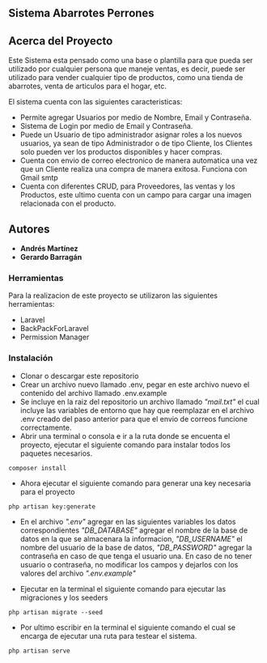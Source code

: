 ## Sistema Abarrotes Perrones

## Acerca del Proyecto

Este Sistema esta pensado como una base o plantilla para que pueda ser utilizado por cualquier persona que maneje ventas, es decir, puede ser utilizado para vender cualquier tipo de productos, como una tienda de abarrotes, venta de articulos para el hogar, etc.

El sistema cuenta con las siguientes caracteristicas:

* Permite agregar Usuarios por medio de Nombre, Email y Contraseña.
* Sistema de Login por medio de Email y Contraseña.
* Puede un Usuario de tipo administrador asignar roles a los nuevos usuarios, ya sean de tipo Administrador o de tipo Cliente, los Clientes solo pueden ver los productos disponibles y hacer compras.
* Cuenta con envio de correo electronico de manera automatica una vez que un Cliente realiza una compra de manera exitosa. Funciona con Gmail smtp
* Cuenta con diferentes CRUD, para Proveedores, las ventas y los  Productos, este ultimo cuenta con un campo para cargar una imagen relacionada con el producto.

## Autores

* **Andrés Martínez** 
* **Gerardo Barragán** 

### Herramientas
Para la realizacion de este proyecto se utilizaron las siguientes herramientas:
* Laravel
* BackPackForLaravel
* Permission Manager


### Instalación
* Clonar o descargar este repositorio
* Crear un archivo nuevo llamado .env, pegar en este archivo nuevo el contenido del archivo llamado .env.example
* Se incluye en la raiz del repositorio un archivo llamado *"mail.txt"* el cual incluye las variables de entorno que hay que reemplazar en el archivo .env creado del paso anterior para que el envio de correos funcione correctamente.
* Abrir una terminal o consola e ir a la ruta donde se encuenta el proyecto, ejecutar el siguiente comando para instalar todos los paquetes necesarios.
```
composer install
```
* Ahora ejecutar el siguiente comando para generar una key necesaria para el proyecto
```
php artisan key:generate
```
* En el archivo *".env"* agregar en las siguientes variables los datos correspondientes *"DB_DATABASE"* agregar el nombre de la base de datos en la que se almacenara la informacion, *"DB_USERNAME"* el nombre del usuario de la base de datos, *"DB_PASSWORD"* agregar la contraseña en caso de que tenga el usuario una. En caso de no tener usuario o contraseña, no modificar los campos y dejarlos con los valores del archivo *".env.example"*

* Ejecutar en la terminal el siguiente comando para ejecutar las migraciones y los seeders
```
php artisan migrate --seed
```
* Por ultimo escribir en la terminal el siguiente comando el cual se encarga de ejecutar una ruta para testear el sistema.
```
php artisan serve
```
